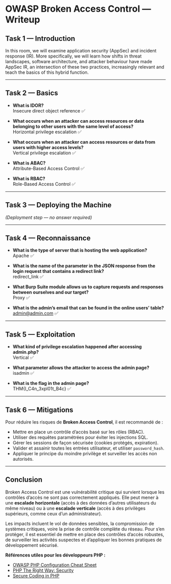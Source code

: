 # OWASP Broken Access Control — Writeup

## Task 1 — Introduction
In this room, we will examine application security (AppSec) and incident response (IR). More specifically, we will learn how shifts in threat landscapes, software architecture, and attacker behaviour have made AppSec IR, an intersection of these two practices, increasingly relevant and teach the basics of this hybrid function.

---

## Task 2 — Basics
- **What is IDOR?**  
  Insecure direct object reference ✅  

- **What occurs when an attacker can access resources or data belonging to other users with the same level of access?**  
  Horizontal privilege escalation ✅  

- **What occurs when an attacker can access resources or data from users with higher access levels?**  
  Vertical privilege escalation ✅  

- **What is ABAC?**  
  Attribute-Based Access Control ✅  

- **What is RBAC?**  
  Role-Based Access Control ✅  

---

## Task 3 — Deploying the Machine
*(Deployment step — no answer required)*

---

## Task 4 — Reconnaissance
- **What is the type of server that is hosting the web application?**  
  Apache ✅  

- **What is the name of the parameter in the JSON response from the login request that contains a redirect link?**  
  redirect_link ✅  

- **What Burp Suite module allows us to capture requests and responses between ourselves and our target?**  
  Proxy ✅  

- **What is the admin’s email that can be found in the online users’ table?**  
  admin@admin.com ✅  

---

## Task 5 — Exploitation
- **What kind of privilege escalation happened after accessing admin.php?**  
  Vertical ✅  

- **What parameter allows the attacker to access the admin page?**  
  isadmin ✅  

- **What is the flag in the admin page?**  
  THM{I_C4n_3xpl01t_B4c} ✅  

---

## Task 6 — Mitigations
Pour réduire les risques de **Broken Access Control**, il est recommandé de :  
- Mettre en place un contrôle d’accès basé sur les rôles (RBAC).  
- Utiliser des requêtes paramétrées pour éviter les injections SQL.  
- Gérer les sessions de façon sécurisée (cookies protégés, expiration).  
- Valider et assainir toutes les entrées utilisateur, et utiliser `password_hash`.  
- Appliquer le principe du moindre privilège et surveiller les accès non autorisés.  

---

## Conclusion
Broken Access Control est une vulnérabilité critique qui survient lorsque les contrôles d’accès ne sont pas correctement appliqués. Elle peut mener à une **escalade horizontale** (accès à des données d’autres utilisateurs du même niveau) ou à une **escalade verticale** (accès à des privilèges supérieurs, comme ceux d’un administrateur).  

Les impacts incluent le vol de données sensibles, la compromission de systèmes critiques, voire la prise de contrôle complète du réseau. Pour s’en protéger, il est essentiel de mettre en place des contrôles d’accès robustes, de surveiller les activités suspectes et d’appliquer les bonnes pratiques de développement sécurisé.  

**Références utiles pour les développeurs PHP :**  
- [OWASP PHP Configuration Cheat Sheet](https://cheatsheetseries.owasp.org/cheatsheets/PHP_Configuration_Cheat_Sheet.html)  
- [PHP The Right Way: Security](https://phptherightway.com/#security)  
- [Secure Coding in PHP](https://www.owasp.org/index.php/PHP_Security_Cheat_Sheet)  
